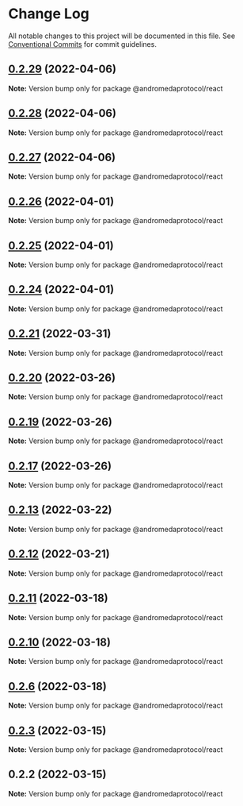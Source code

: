 # Change Log

All notable changes to this project will be documented in this file.
See [Conventional Commits](https://conventionalcommits.org) for commit guidelines.

## [0.2.29](https://github.com/andromedaprotocol/design-system/compare/@andromedaprotocol/react@0.2.28...@andromedaprotocol/react@0.2.29) (2022-04-06)

**Note:** Version bump only for package @andromedaprotocol/react





## [0.2.28](https://github.com/andromedaprotocol/design-system/compare/@andromedaprotocol/react@0.2.27...@andromedaprotocol/react@0.2.28) (2022-04-06)

**Note:** Version bump only for package @andromedaprotocol/react





## [0.2.27](https://github.com/andromedaprotocol/design-system/compare/@andromedaprotocol/react@0.2.27...@andromedaprotocol/react@0.2.27) (2022-04-06)

**Note:** Version bump only for package @andromedaprotocol/react





## [0.2.26](https://github.com/andromedaprotocol/design-system/compare/@andromedaprotocol/react@0.2.25...@andromedaprotocol/react@0.2.26) (2022-04-01)

**Note:** Version bump only for package @andromedaprotocol/react





## [0.2.25](https://github.com/andromedaprotocol/design-system/compare/@andromedaprotocol/react@0.2.24...@andromedaprotocol/react@0.2.25) (2022-04-01)

**Note:** Version bump only for package @andromedaprotocol/react





## [0.2.24](https://github.com/andromedaprotocol/design-system/compare/@andromedaprotocol/react@0.2.21...@andromedaprotocol/react@0.2.24) (2022-04-01)

**Note:** Version bump only for package @andromedaprotocol/react





## [0.2.21](https://github.com/andromedaprotocol/design-system/compare/@andromedaprotocol/react@0.2.20...@andromedaprotocol/react@0.2.21) (2022-03-31)

**Note:** Version bump only for package @andromedaprotocol/react





## [0.2.20](https://github.com/andromedaprotocol/design-system/compare/@andromedaprotocol/react@0.2.19...@andromedaprotocol/react@0.2.20) (2022-03-26)

**Note:** Version bump only for package @andromedaprotocol/react





## [0.2.19](https://github.com/andromedaprotocol/design-system/compare/@andromedaprotocol/react@0.2.17...@andromedaprotocol/react@0.2.19) (2022-03-26)

**Note:** Version bump only for package @andromedaprotocol/react





## [0.2.17](https://github.com/andromedaprotocol/design-system/compare/@andromedaprotocol/react@0.2.13...@andromedaprotocol/react@0.2.17) (2022-03-26)

**Note:** Version bump only for package @andromedaprotocol/react





## [0.2.13](https://github.com/andromedaprotocol/design-system/compare/@andromedaprotocol/react@0.2.12...@andromedaprotocol/react@0.2.13) (2022-03-22)

**Note:** Version bump only for package @andromedaprotocol/react





## [0.2.12](https://github.com/andromedaprotocol/design-system/compare/@andromedaprotocol/react@0.2.11...@andromedaprotocol/react@0.2.12) (2022-03-21)

**Note:** Version bump only for package @andromedaprotocol/react





## [0.2.11](https://github.com/andromedaprotocol/design-system/compare/@andromedaprotocol/react@0.2.10...@andromedaprotocol/react@0.2.11) (2022-03-18)

**Note:** Version bump only for package @andromedaprotocol/react





## [0.2.10](https://github.com/andromedaprotocol/design-system/compare/@andromedaprotocol/react@0.2.6...@andromedaprotocol/react@0.2.10) (2022-03-18)

**Note:** Version bump only for package @andromedaprotocol/react





## [0.2.6](https://github.com/andromedaprotocol/design-system/compare/@andromedaprotocol/react@0.2.3...@andromedaprotocol/react@0.2.6) (2022-03-18)

**Note:** Version bump only for package @andromedaprotocol/react





## [0.2.3](https://github.com/andromedaprotocol/design-system/compare/@andromedaprotocol/react@0.2.2...@andromedaprotocol/react@0.2.3) (2022-03-15)

**Note:** Version bump only for package @andromedaprotocol/react





## 0.2.2 (2022-03-15)

**Note:** Version bump only for package @andromedaprotocol/react
